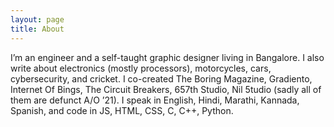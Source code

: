 ```yaml
---
layout: page
title: About
---
```


I’m an engineer and a self-taught graphic designer living in Bangalore. I also write about electronics (mostly processors), motorcycles, cars, cybersecurity, and cricket. I co-created The Boring Magazine, Gradiento, Internet Of Bings, The Circuit Breakers, 657th Studio, Nil 5tudio (sadly all of them are defunct A/O ’21). I speak in English, Hindi, Marathi, Kannada, Spanish, and code in JS, HTML, CSS, C, C++, Python.
